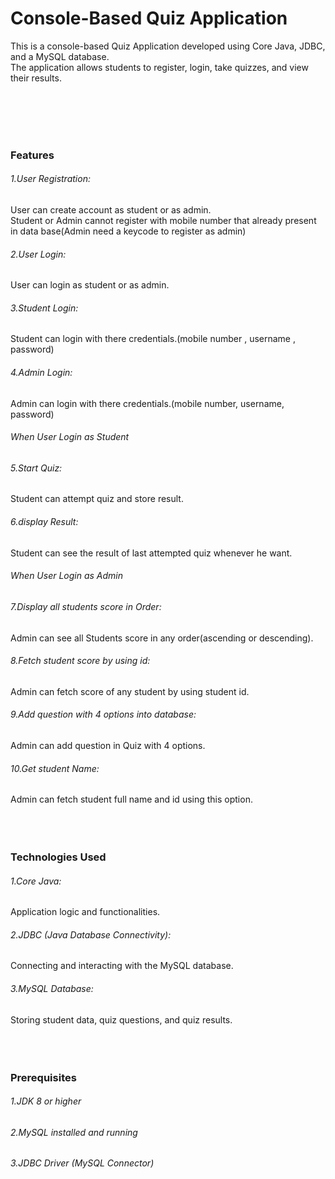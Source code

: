 # Console-Based Quiz Application

<p>This is a console-based Quiz Application developed using Core Java, JDBC, and a MySQL database.<br>
  The application allows students to register, login, take quizzes, and view their results.</p>
<br>
<br>
<br>
<br>

<h3>Features</h3> 

<h6>1.User Registration:</h6> User can create account as student or as admin. <br>
Student or Admin cannot register with mobile number that already present in data base(Admin need a keycode to register as admin)
<h6>2.User Login:</h6> User can login as student or as admin. 
<h6>3.Student Login:</h6> Student can login with there credentials.(mobile number , username , password)
<h6>4.Admin Login:</h6> Admin can login with there credentials.(mobile number, username, password)

<h6>When User Login as Student</h6>
<h6>5.Start Quiz:</h6> Student can attempt quiz and store result.
<h6>6.display Result:</h6> Student can see the result of last attempted quiz whenever he want.

<h6>When User Login as Admin</h6>
<h6>7.Display all students score in Order:</h6> Admin can see all Students score in any order(ascending or descending).
<h6>8.Fetch student score by using id:</h6> Admin can fetch score of any student by using student id.
<h6>9.Add question with 4 options into database:</h6> Admin can add question in Quiz with 4 options.
<h6>10.Get student Name:</h6> Admin can fetch student full name and id using this option.
<br>
<br>
<br>
<br>


<h3>Technologies Used</h3>

<h6>1.Core Java:</h6> Application logic and functionalities.
<h6>2.JDBC (Java Database Connectivity):</h6> Connecting and interacting with the MySQL database.
<h6>3.MySQL Database:</h6> Storing student data, quiz questions, and quiz results.
<br>
<br>
<br>
<br>
<h3>Prerequisites</h3>

<h6>1.JDK 8 or higher</h6>
<h6>2.MySQL installed and running</h6>
<h6>3.JDBC Driver (MySQL Connector)</h6>

